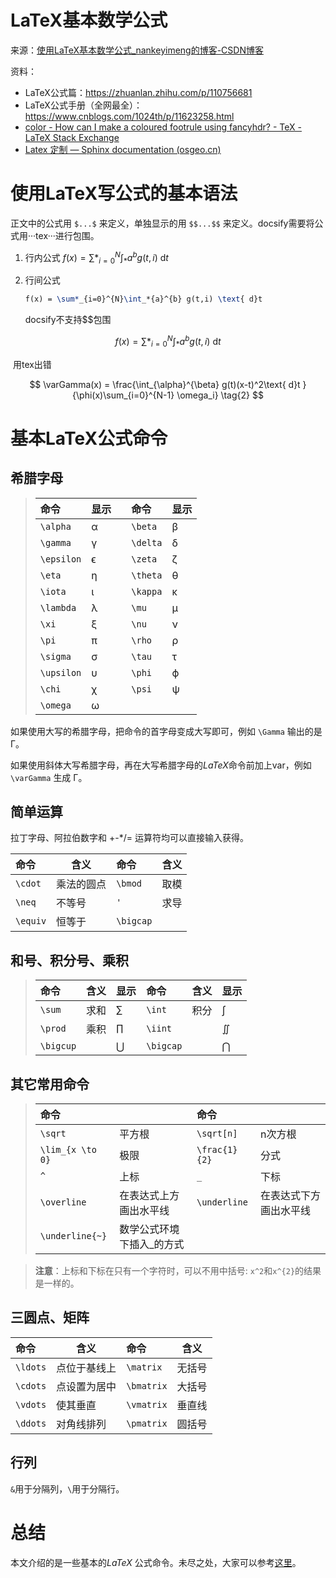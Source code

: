 # LaTeX基本数学公式

来源：[使用LaTeX基本数学公式_nankeyimeng的博客-CSDN博客](https://blog.csdn.net/qq_32126633/article/details/78725235)

资料：

* LaTeX公式篇：https://zhuanlan.zhihu.com/p/110756681
* LaTeX公式手册（全网最全）：https://www.cnblogs.com/1024th/p/11623258.html
* [color - How can I make a coloured footrule using fancyhdr? - TeX - LaTeX Stack Exchange](https://tex.stackexchange.com/questions/461675/how-can-i-make-a-coloured-footrule-using-fancyhdr)
* [Latex 定制 — Sphinx documentation (osgeo.cn)](https://www.osgeo.cn/sphinx/latex.html)

# 使用LaTeX写公式的基本语法

正文中的公式用 `$...$` 来定义，单独显示的用 `$$...$$` 来定义。docsify需要将公式用···tex···进行包围。

1. 行内公式       $f(x) = \sum*_{i=0}^{N}\int_*{a}^{b} g(t,i) \text{ d}t$

2. 行间公式

   ```tex
   f(x) = \sum*_{i=0}^{N}\int_*{a}^{b} g(t,i) \text{ d}t
   ```
   
   docsify不支持$$包围

$$
f(x) = \sum*_{i=0}^{N}\int_*{a}^{b} g(t,i) \text{ d}t
$$



​		用tex出错

$$
\varGamma(x) = \frac{\int_{\alpha}^{\beta} g(t)(x-t)^2\text{ d}t }{\phi(x)\sum_{i=0}^{N-1} \omega_i} \tag{2}
$$





# 基本LaTeX公式命令

## 希腊字母

> | 命令       | 显示 |      | 命令     | 显示 |
> | :--------- | :--- | :--- | :------- | :--- |
> | `\alpha`   | α    |      | `\beta`  | β    |
> | `\gamma`   | γ    |      | `\delta` | δ    |
> | `\epsilon` | ϵ    |      | `\zeta`  | ζ    |
> | `\eta`     | η    |      | `\theta` | θ    |
> | `\iota`    | ι    |      | `\kappa` | κ    |
> | `\lambda`  | λ    |      | `\mu`    | μ    |
> | `\xi`      | ξ    |      | `\nu`    | ν    |
> | `\pi`      | π    |      | `\rho`   | ρ    |
> | `\sigma`   | σ    |      | `\tau`   | τ    |
> | `\upsilon` | υ    |      | `\phi`   | ϕ    |
> | `\chi`     | χ    |      | `\psi`   | ψ    |
> | `\omega`   | ω    |      |          |      |

如果使用大写的希腊字母，把命令的首字母变成大写即可，例如 `\Gamma` 输出的是 Γ。

如果使用斜体大写希腊字母，再在大写希腊字母的*LaTeX*命令前加上var，例如`\varGamma` 生成 Γ。



## 简单运算

拉丁字母、阿拉伯数字和 +-*/= 运算符均可以直接输入获得。

| 命令     | 含义       | 命令      | 含义 |
| :------- | ---------- | :-------- | ---- |
| `\cdot`  | 乘法的圆点 | `\bmod`   | 取模 |
| `\neq`   | 不等号     | `'`       | 求导 |
| `\equiv` | 恒等于     | `\bigcap` |      |

## 和号、积分号、乘积

> | 命令      | 含义 | 显示 | 命令      | 含义 | 显示 |
> | :-------- | ---- | :--- | :-------- | ---- | :--- |
> | `\sum`    | 求和 | ∑    | `\int`    | 积分 | ∫    |
> | `\prod`   | 乘积 | ∏    | `\iint`   |      | ∬    |
> | `\bigcup` |      | ⋃    | `\bigcap` |      | ⋂    |



## 其它常用命令

> | 命令             |                           | 命令          |                        |
> | :--------------- | ------------------------- | :------------ | ---------------------- |
> | `\sqrt`          | 平方根                    | `\sqrt[n]`    | n次方根                |
> | `\lim_{x \to 0}` | 极限                      | `\frac{1}{2}` | 分式                   |
> | `^`              | 上标                      | `_`           | 下标                   |
> | `\overline`      | 在表达式上方画出水平线    | `\underline`  | 在表达式下方画出水平线 |
> | `\underline{~}`  | 数学公式环境下插入_的方式 |               |                        |

 

> **注意**：上标和下标在只有一个字符时，可以不用中括号: `x^2`和`x^{2}`的结果是一样的。

## 三圆点、矩阵

| 命令     | 含义         | 命令       | 含义   |
| :------- | ------------ | :--------- | ------ |
| `\ldots` | 点位于基线上 | `\matrix`  | 无括号 |
| `\cdots` | 点设置为居中 | `\bmatrix` | 大括号 |
| `\vdots` | 使其垂直     | `\vmatrix` | 垂直线 |
| `\ddots` | 对角线排列   | `\pmatrix` | 圆括号 |

## 行列

`&`用于分隔列，`\`用于分隔行。

# 总结

本文介绍的是一些基本的*LaTeX* 公式命令。未尽之处，大家可以参考[这里](http://meta.math.stackexchange.com/questions/5020/mathjax-basic-tutorial-and-quick-reference)。
